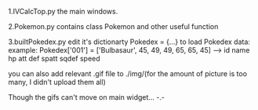 1.IVCalcTop.py
  the main windows.
  
2.Pokemon.py
  contains class Pokemon and other useful function
  
3.builtPokedex.py
  edit it's dictionarty Pokedex = {...} to load Pokedex data:
  example:  Pokedex['001'] = ['Bulbasaur', 45, 49,  49,  65,   65,  45]
              -->     id          name     hp  att  def  spatt sqdef speed
              
              
you can also add relevant .gif file to ./img/(for the amount of picture is too many, I didn't upload them all)

Though the gifs can't move on main widget...      -.-
